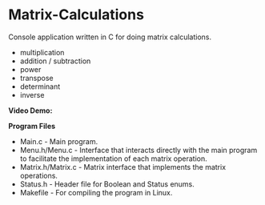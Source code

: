# Matrix-Calculations
Console application written in C for doing matrix calculations. 
- multiplication
- addition / subtraction
- power
- transpose
- determinant
- inverse

**Video Demo:**

**Program Files**
- Main.c - Main program.
- Menu.h/Menu.c - Interface that interacts directly with the main program to facilitate the implementation of each matrix operation.
- Matrix.h/Matrix.c - Matrix interface that implements the matrix operations.
- Status.h - Header file for Boolean and Status enums.
- Makefile - For compiling the program in Linux.
